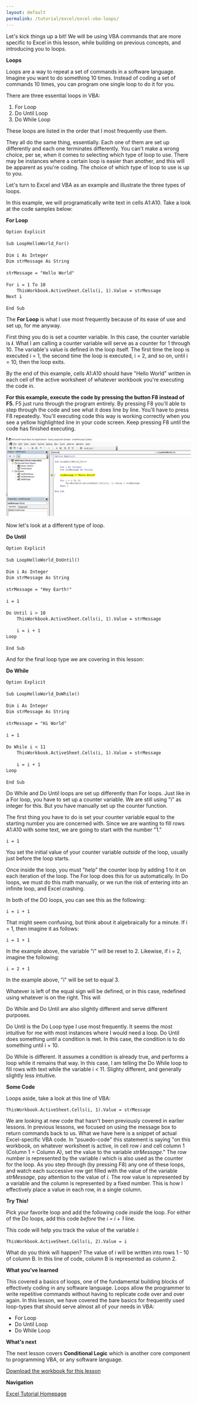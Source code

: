 ```yaml
---
layout: default
permalink: /tutorial/excel/excel-vba-loops/
---
```


Let's kick things up a bit!  We will be using VBA commands that are more specific to Excel in this lesson, while building on previous concepts, and introducing you to loops. 

**Loops**

Loops are a way to repeat a set of commands in a software language.  Imagine you want to do something 10 times.  Instead of coding a set of commands 10 times, you can program one single loop to do it for you.  

There are three essential loops in VBA: 

1. For Loop
2. Do Until Loop
3. Do While Loop

These loops are listed in the order that I most frequently use them.  

They all do the same thing, essentially.  Each one of them are set up differently and each one terminates differently.  You can't make a wrong choice, per se, when it comes to selecting which type of loop to use.  There may be instances where a certain loop is easier than another, and this will be apparent as you're coding.  The choice of which type of loop to use is up to you. 

Let's turn to Excel and VBA as an example and illustrate the three types of loops.  

In this example, we will programatically write text in cells A1:A10.  Take a look at the code samples below: 

**For Loop**

```
Option Explicit

Sub LoopHelloWorld_For()

Dim i As Integer
Dim strMessage As String

strMessage = "Hello World"

For i = 1 To 10
    ThisWorkbook.ActiveSheet.Cells(i, 1).Value = strMessage
Next i

End Sub
``` 

The **For Loop** is what I use most frequently because of its ease of use and set up, for me anyway. 

First thing you do is set a counter variable.  In this case, the counter variable is ***i***.  What I am calling a counter variable will serve as a counter for 1 through 10.  The variable's value is defined in the loop itself.  The first time the loop is executed i = 1, the second time the loop is executed, i = 2, and so on, until i = 10, then the loop exits.  

By the end of this example, cells A1:A10 should have "Hello World" written in each cell of the active worksheet of whatever workbook you're executing the code in. 

**For this example, execute the code by pressing the button F8 instead of F5.**  F5 just runs through the program entirely.  By pressing F8 you'll able to step through the code and see what it does line by line.  You'll have to press F8 repeatedly.  You'll executing code this way is working correctly when you see a yellow highlighted line in your code screen.  Keep pressing F8 until the code has finished executing. 

![Stepping Through Code F8](/assets/images/f8_StepThroughCode.png)



Now let's look at a different type of loop. 

**Do Until**
```
Option Explicit

Sub LoopHelloWorld_DoUntil()

Dim i As Integer
Dim strMessage As String

strMessage = "Hey Earth!"

i = 1

Do Until i > 10
    ThisWorkbook.ActiveSheet.Cells(i, 1).Value = strMessage
    
    i = i + 1
Loop

End Sub
```

And for the final loop type we are covering in this lesson: 

**Do While**
```
Option Explicit

Sub LoopHelloWorld_DoWhile()

Dim i As Integer
Dim strMessage As String

strMessage = "Hi World"

i = 1

Do While i < 11
    ThisWorkbook.ActiveSheet.Cells(i, 1).Value = strMessage
    
    i = i + 1
Loop

End Sub
```

Do While and Do Until loops are set up differently than For loops. Just like in a For loop, you have to set up a counter variable.  We are still using "i" as integer for this. But you have manually set up the counter function.  

The first thing you have to do is set your counter variable equal to the starting number you are concerned with.  Since we are wanting to fill rows A1:A10 with some text, we are going to start with the number "1."

```VBA
i = 1
```

You set the initial value of your counter variable *outside* of the loop, usually just before the loop starts.  

Once inside the loop, you must "help" the counter loop by adding 1 to it on each iteration of the loop.  The For loop does this for us automatically.  In Do loops, we must do this math manually, or we run the risk of entering into an infinite loop, and Excel crashing.  

In both of the DO loops, you can see this as the following: 
```
i = i + 1
```

That might seem confusing, but think about it algebraically for a minute. If i = 1, then imagine it as follows: 

```VBA
i = 1 + 1
```

In the example above, the variable "i" will be reset to 2.  Likewise, if i = 2, imagine the following: 

```VBA
i = 2 + 1
```

In the example above, "i" will be set to equal 3. 

Whatever is left of the equal sign will be defined, or in this case, redefined using whatever is on the right. This will 

Do While and Do Until are also slightly different and serve different purposes. 

Do Until is the Do Loop type I use most frequently.  It seems the most intuitive for me with most instances where I would need a loop.  Do Until does something *until* a condition is met.  In this case, the condition is to do something until i = 10. 

Do While is different.  It assumes a condition is already true, and performs a loop while it remains that way.  In this case, I am telling the Do While loop to fill rows with text while the variable i < 11.  Slighty different, and generally slightly less intuitive.  


**Some Code**

Loops aside, take a look at this line of VBA: 

```
ThisWorkbook.ActiveSheet.Cells(i, 1).Value = strMessage
```

We are looking at new code that hasn't been previously covered in earlier lessons.  In previous lessons, we focused on using the message box to return commands back to us. What we have here is a snippet of actual Excel-specific VBA code. In "psuedo-code" this statement is saying "on this workbook, on whatever worksheet is active, in cell row *i* and cell column 1 (Column 1 = Column A), set the value to the variable *strMessage*."  The row number is represented by the variable *i* which is also used as the counter for the loop.  As you step through (by pressing F8) any one of these loops, and watch each successive row get filled with the value of the variable *strMessage*, pay attention to the value of *i.*  The row value is represented by a variable and the column is represented by a fixed number.  This is how I effectively place a value in each row, in a single column.  


**Try This!**

Pick your favorite loop and add the following code *inside* the loop.  For either of the Do loops, add this code *before* the *i = i + 1* line. 

This code will help you track the value of the variable *i*: 

```
ThisWorkbook.ActiveSheet.Cells(i, 2).Value = i
```  

What do you think will happen?  The value of *i* will be written into rows 1 - 10 of column B.  In this line of code, column B is represented as column 2. 




**What you've learned**

This covered a basics of loops, one of the fundamental building blocks of effectively coding in any software language.  Loops allow the programmer to write repetitive commands without having to replicate code over and over again. In this lesson, we have covered the bare basics for frequently used loop-types that should serve almost all of your needs in VBA: 

* For Loop
* Do Until Loop
* Do While Loop


**What's next**

The next lesson covers **Conditional Logic** which is another core component to programming VBA, or any software language.  


[Download the workbook for this lesson](/assets/files/Excel_Loops.xlsm) 


**Navigation**

[Excel Tutorial Homepage](/Excel-VBA-Tutorial/)